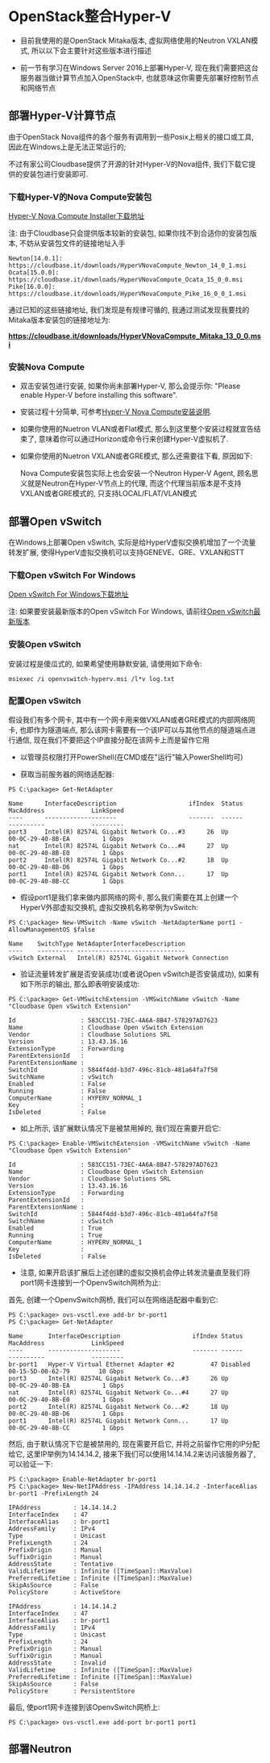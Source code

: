 # OpenStack整合Hyper-V

* 目前我使用的是OpenStack Mitaka版本, 虚拟网络使用的Neutron VXLAN模式, 所以以下会主要针对这些版本进行描述

* 前一节有学习在Windows Server 2016上部署Hyper-V, 现在我们需要把这台服务器当做计算节点加入OpenStack中, 也就意味这你需要先部署好控制节点和网络节点


## 部署Hyper-V计算节点

由于OpenStack Nova组件的各个服务有调用到一些Posix上相关的接口或工具, 因此在Windows上是无法正常运行的;

不过有家公司Cloudbase提供了开源的针对Hyper-V的Nova组件, 我们下载它提供的安装包进行安装即可.

### 下载Hyper-V的Nova Compute安装包

[Hyper-V Nova Compute Installer下载地址](https://cloudbase.it/openstack-hyperv-driver/)

注: 由于Cloudbase只会提供版本较新的安装包, 如果你找不到合适你的安装包版本, 不妨从安装包文件的链接地址入手

    Newton[14.0.1]: https://cloudbase.it/downloads/HyperVNovaCompute_Newton_14_0_1.msi
    Ocata[15.0.0]: https://cloudbase.it/downloads/HyperVNovaCompute_Ocata_15_0_0.msi
    Pike[16.0.0]: https://cloudbase.it/downloads/HyperVNovaCompute_Pike_16_0_0_1.msi

通过已知的这些链接地址, 我们发现是有规律可循的, 我通过测试发现我要找的Mitaka版本安装包的链接地址为:

**https://cloudbase.it/downloads/HyperVNovaCompute_Mitaka_13_0_0.msi**

### 安装Nova Compute

* 双击安装包进行安装, 如果你尚未部署Hyper-V, 那么会提示你: "Please enable Hyper-V before installing this software".

* 安装过程十分简单, 可参考[Hyper-V Nova Compute安装说明](https://cloudbase.it/installing-openstack-nova-compute-on-hyper-v/).

* 如果你使用的Nuetron VLAN或者Flat模式, 那么到这里整个安装过程就宣告结束了, 意味着你可以通过Horizon或命令行来创建Hyper-V虚拟机了.

* 如果你使用的Nuetron VXLAN或者GRE模式, 那么还需要往下看, 原因如下:

    Nova Compute安装包实际上也会安装一个Neutron Hyper-V Agent, 顾名思义就是Neutron在Hyper-V节点上的代理, 而这个代理当前版本是不支持VXLAN或者GRE模式的, 只支持LOCAL/FLAT/VLAN模式


## 部署Open vSwitch

在Windows上部署Open vSwitch, 实际是给HyperV虚拟交换机增加了一个流量转发扩展, 使得HyperV虚拟交换机可以支持GENEVE、GRE、VXLAN和STT

### 下载Open vSwitch For Windows

[Open vSwitch For Windows下载地址](https://cloudbase.it/downloads/openvswitch-hyperv-2.7.0-certified.msi)

注: 如果要安装最新版本的Open vSwitch For Windows, 请前往[Open vSwitch最新版本](https://cloudbase.it/openvswitch/#download)

### 安装Open vSwitch

安装过程是傻瓜式的, 如果希望使用静默安装, 请使用如下命令:
```
msiexec /i openvswitch-hyperv.msi /l*v log.txt
```

### 配置Open vSwitch

假设我们有多个网卡, 其中有一个网卡用来做VXLAN或者GRE模式的内部网络网卡, 也即作为隧道端点, 那么该网卡需要有一个该IP可以与其他节点的隧道端点进行通信, 现在我们不要把这个IP直接分配在该网卡上而是留作它用

* 以管理员权限打开PowerShell(在CMD或在"运行"输入PowerShell均可)

* 获取当前服务器的网络适配器:
```
PS C:\package> Get-NetAdapter

Name      InterfaceDescription                    ifIndex  Status       MacAddress             LinkSpeed
----      --------------------                    -------  ------       ----------             ---------
port3     Intel(R) 82574L Gigabit Network Co...#3      26  Up           00-0C-29-40-8B-EA         1 Gbps
nat       Intel(R) 82574L Gigabit Network Co...#4      27  Up           00-0C-29-40-8B-E0         1 Gbps
port2     Intel(R) 82574L Gigabit Network Co...#2      18  Up           00-0C-29-40-8B-D6         1 Gbps
port1     Intel(R) 82574L Gigabit Network Conn...      17  Up           00-0C-29-40-8B-CC         1 Gbps
```

* 假设port1是我们拿来做内部网络的网卡, 那么我们需要在其上创建一个HyperV外部虚拟交换机, 虚拟交换机名称举例为vSwitch:

```
PS C:\package> New-VMSwitch -Name vSwitch -NetAdapterName port1 -AllowManagementOS $false
 
Name    SwitchType NetAdapterInterfaceDescription
----    ---------- ------------------------------
vSwitch External   Intel(R) 82574L Gigabit Network Connection
```

* 验证流量转发扩展是否安装成功(或者说Open vSwitch是否安装成功), 如果有如下所示的输出, 那么即表明安装成功:
```
PS C:\package> Get-VMSwitchExtension -VMSwitchName vSwitch -Name "Cloudbase Open vSwitch Extension"
 
Id                  : 583CC151-73EC-4A6A-8B47-578297AD7623
Name                : Cloudbase Open vSwitch Extension
Vendor              : Cloudbase Solutions SRL
Version             : 13.43.16.16
ExtensionType       : Forwarding
ParentExtensionId   :
ParentExtensionName :
SwitchId            : 5844f4dd-b3d7-496c-81cb-481a64fa7f58
SwitchName          : vSwitch
Enabled             : False
Running             : False
ComputerName        : HYPERV_NORMAL_1
Key                 :
IsDeleted           : False
```

* 如上所示, 该扩展默认情况下是被禁用掉的, 我们现在需要开启它:
```
PS C:\package> Enable-VMSwitchExtension -VMSwitchName vSwitch -Name "Cloudbase Open vSwitch Extension"
 
Id                  : 583CC151-73EC-4A6A-8B47-578297AD7623
Name                : Cloudbase Open vSwitch Extension
Vendor              : Cloudbase Solutions SRL
Version             : 13.43.16.16
ExtensionType       : Forwarding
ParentExtensionId   :
ParentExtensionName :
SwitchId            : 5844f4dd-b3d7-496c-81cb-481a64fa7f58
SwitchName          : vSwitch
Enabled             : True
Running             : True
ComputerName        : HYPERV_NORMAL_1
Key                 :
IsDeleted           : False
```

* 注意, 如果开启该扩展后上述创建的虚拟交换机会停止转发流量直至我们将port1网卡连接到一个OpenvSwitch网桥为止:

首先, 创建一个OpenvSwitch网桥, 我们可以在网络适配器中看到它:
```
PS C:\package> ovs-vsctl.exe add-br br-port1
PS C:\package> Get-NetAdapter
 
Name       InterfaceDescription                    ifIndex Status       MacAddress             LinkSpeed
----       --------------------                    ------- ------       ----------             ---------
br-port1   Hyper-V Virtual Ethernet Adapter #2          47 Disabled     00-15-5D-00-62-79        10 Gbps
port3      Intel(R) 82574L Gigabit Network Co...#3      26 Up           00-0C-29-40-8B-EA         1 Gbps
nat        Intel(R) 82574L Gigabit Network Co...#4      27 Up           00-0C-29-40-8B-E0         1 Gbps
port2      Intel(R) 82574L Gigabit Network Co...#2      18 Up           00-0C-29-40-8B-D6         1 Gbps
port1      Intel(R) 82574L Gigabit Network Conn...      17 Up           00-0C-29-40-8B-CC         1 Gbps
```
然后, 由于默认情况下它是被禁用的, 现在需要开启它, 并将之前留作它用的IP分配给它, 这里IP举例为14.14.14.2, 接来下我们可以使用14.14.14.2来访问该服务器了, 可以验证一下:
```
PS C:\package> Enable-NetAdapter br-port1
PS C:\package> New-NetIPAddress -IPAddress 14.14.14.2 -InterfaceAlias br-port1 -PrefixLength 24
 
IPAddress         : 14.14.14.2
InterfaceIndex    : 47
InterfaceAlias    : br-port1
AddressFamily     : IPv4
Type              : Unicast
PrefixLength      : 24
PrefixOrigin      : Manual
SuffixOrigin      : Manual
AddressState      : Tentative
ValidLifetime     : Infinite ([TimeSpan]::MaxValue)
PreferredLifetime : Infinite ([TimeSpan]::MaxValue)
SkipAsSource      : False
PolicyStore       : ActiveStore
 
IPAddress         : 14.14.14.2
InterfaceIndex    : 47
InterfaceAlias    : br-port1
AddressFamily     : IPv4
Type              : Unicast
PrefixLength      : 24
PrefixOrigin      : Manual
SuffixOrigin      : Manual
AddressState      : Invalid
ValidLifetime     : Infinite ([TimeSpan]::MaxValue)
PreferredLifetime : Infinite ([TimeSpan]::MaxValue)
SkipAsSource      : False
PolicyStore       : PersistentStore
```
最后, 使port1网卡连接到该OpenvSwitch网桥上:
```
PS C:\package> ovs-vsctl.exe add-port br-port1 port1
```

## 部署Neutron